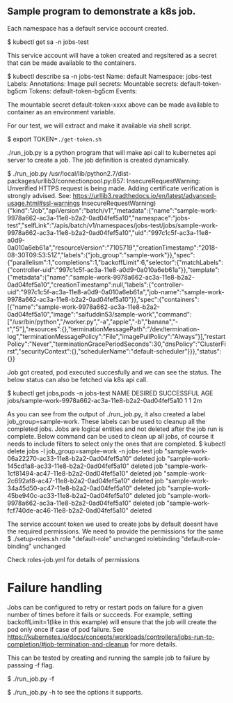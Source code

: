 ## Sample program to demonstrate a k8s job.

Each namespace has a default service account created.

$ kubectl get sa -n jobs-test

This service account will have a token created and regsitered as a secret that can be made available to the containers.

$ kubectl describe sa -n jobs-test
Name:                default
Namespace:           jobs-test
Labels:              <none>
Annotations:         <none>
Image pull secrets:  <none>
Mountable secrets:   default-token-bg5cm
Tokens:              default-token-bg5cm
Events:              <none>

The mountable secret default-token-xxxx above can be made available to container as an environment variable.

For our test, we will extract and make it available via shell script.

$ export TOKEN=`./get-token.sh`

./run_job.py is a python program that will make api call to kubernetes api server to create a job. The job definition is created dynamically.

$ ./run_job.py
/usr/local/lib/python2.7/dist-packages/urllib3/connectionpool.py:857: InsecureRequestWarning: Unverified HTTPS request is being made. Adding certificate verification is strongly advised. See: https://urllib3.readthedocs.io/en/latest/advanced-usage.html#ssl-warnings
  InsecureRequestWarning)
  {"kind":"Job","apiVersion":"batch/v1","metadata":{"name":"sample-work-9978a662-ac3a-11e8-b2a2-0ad04fef5a10","namespace":"jobs-test","selfLink":"/apis/batch/v1/namespaces/jobs-test/jobs/sample-work-9978a662-ac3a-11e8-b2a2-0ad04fef5a10","uid":"997c1c5f-ac3a-11e8-a0d9-0a010a6eb61a","resourceVersion":"7105719","creationTimestamp":"2018-08-30T09:53:51Z","labels":{"job_group":"sample-work"}},"spec":{"parallelism":1,"completions":1,"backoffLimit":6,"selector":{"matchLabels":{"controller-uid":"997c1c5f-ac3a-11e8-a0d9-0a010a6eb61a"}},"template":{"metadata":{"name":"sample-work-9978a662-ac3a-11e8-b2a2-0ad04fef5a10","creationTimestamp":null,"labels":{"controller-uid":"997c1c5f-ac3a-11e8-a0d9-0a010a6eb61a","job-name":"sample-work-9978a662-ac3a-11e8-b2a2-0ad04fef5a10"}},"spec":{"containers":[{"name":"sample-work-9978a662-ac3a-11e8-b2a2-0ad04fef5a10","image":"saifuddin53/sample-work","command":["/usr/bin/python","/worker.py","-a","apple","-b","banana","-t","5"],"resources":{},"terminationMessagePath":"/dev/termination-log","terminationMessagePolicy":"File","imagePullPolicy":"Always"}],"restartPolicy":"Never","terminationGracePeriodSeconds":30,"dnsPolicy":"ClusterFirst","securityContext":{},"schedulerName":"default-scheduler"}}},"status":{}}

Job got created, pod executed succesfully and we can see the status. The below status can also be fetched via k8s api call.

$ kubectl get jobs,pods -n jobs-test
NAME                                                    DESIRED   SUCCESSFUL   AGE
jobs/sample-work-9978a662-ac3a-11e8-b2a2-0ad04fef5a10   1         1            2m

As you can see from the output of ./run_job.py, it also created a label job_group=sample-work. These labels can be used to cleanup all the completed jobs. Jobs are logical entities and not deleted after the job run is complete.
Below command can be used to clean up all jobs, of course it needs to include filters to select only the ones that are completed.
$ kubectl delete jobs -l job_group=sample-work -n jobs-test
job "sample-work-06a22270-ac33-11e8-b2a2-0ad04fef5a10" deleted
job "sample-work-145cd1a8-ac33-11e8-b2a2-0ad04fef5a10" deleted
job "sample-work-1cf81494-ac47-11e8-b2a2-0ad04fef5a10" deleted
job "sample-work-2c692af8-ac47-11e8-b2a2-0ad04fef5a10" deleted
job "sample-work-34a45d50-ac47-11e8-b2a2-0ad04fef5a10" deleted
job "sample-work-45be940c-ac33-11e8-b2a2-0ad04fef5a10" deleted
job "sample-work-9978a662-ac3a-11e8-b2a2-0ad04fef5a10" deleted
job "sample-work-fcf740de-ac46-11e8-b2a2-0ad04fef5a10" deleted


The service account token we used to create jobs by default doesnt have the required permissions. We need to provide the permissions for the same
$ ./setup-roles.sh
role "default-role" unchanged
rolebinding "default-role-binding" unchanged

Check roles-job.yml for details of permissions

# Failure handling

Jobs can be configured to retry or restart pods on failure for a given number of times before it fails or succeeds. For example, setting backoffLimit=1(like in this example) will ensure that the job will create the pod only once if case of pod failure. See https://kubernetes.io/docs/concepts/workloads/controllers/jobs-run-to-completion/#job-termination-and-cleanup for more details.

This can be tested by creating and running the sample job to failure by passsing -f flag.

$ ./run_job.py -f


$ ./run_job.py -h to see the options it supports.



